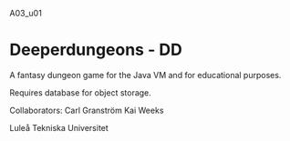 A03_u01



# Deeperdungeons - DD 
A fantasy dungeon game for the Java VM and for educational purposes.


Requires database for object storage.




Collaborators:
Carl Granström
Kai Weeks



Luleå Tekniska Universitet
